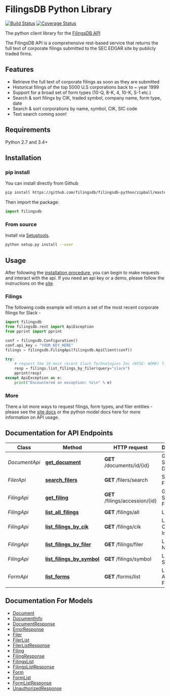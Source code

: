 # FilingsDB Python Library

[![Build Status](https://travis-ci.org/filingsdb/filingsdb-python.svg?branch=master)](https://travis-ci.org/filingsdb/filingsdb-python)
[![Coverage Status](https://coveralls.io/repos/github/filingsdb/filingsdb-python/badge.svg?branch=master)](https://coveralls.io/github/filingsdb/filingsdb-python?branch=master)

The python client library for the [FilingsDB API](https://filingsdb.com/api/docs/)

The FilingsDB API is a comprehensive rest-based service that returns the full text of corporate filings submitted to the SEC EDGAR site by publicly traded firms.

## Features

- Retrieve the full text of corporate filings as soon as they are submitted
- Historical filings of the top 5000 U.S corporations back to ~ year 1999
- Support for a broad set of form types (10-Q, 8-K, 4, 10-K, S-1 etc.)
- Search & sort filings by CIK, traded symbol, company name, form type, date
- Search & sort corporations by name, symbol, CIK, SIC code
- Text search coming soon!

## Requirements

Python 2.7 and 3.4+

## Installation

### pip install

You can install directly from Github

```sh
pip install https://github.com/filingsdb/filingsdb-python/zipball/master
```

Then import the package:

```python
import filingsdb
```

### From source

Install via [Setuptools](http://pypi.python.org/pypi/setuptools).

```sh
python setup.py install --user
```

## Usage

After following the [installation procedure](#installation), you can begin to make requests and interact with the api. If you need an api key or a demo, please follow the instructions on the [site](https://filingsdb.com/api/).

### Filings

The following code example will return a set of the most recent corporate filings for Slack -

```python
import filingsdb
from filingsdb.rest import ApiException
from pprint import pprint

conf = filingsdb.Configuration()
conf.api_key = "YOUR_KEY_HERE"
filings = filingsdb.FilingApi(filingsdb.ApiClient(conf))

try:
    # request the 10 most recent Slack Technologies Inc (NYSE: WORK) filings
    resp = filings.list_filings_by_filer(query="slack")
    pprint(resp)
except ApiException as e:
    print("Encountered an exception: %s\n" % e)

```

### More

There a lot more ways to request filings, form types, and filer entities - please see the [site docs](https://filingsdb.com/api/) or the python model docs here for more information on API usage.


## Documentation for API Endpoints

Class | Method | HTTP request | Description
------------ | ------------- | ------------- | -------------
*DocumentApi* | [**get_document**](docs/DocumentApi.md#get_document) | **GET** /documents/id/{id} | Get A Single Document
*FilerApi* | [**search_filers**](docs/FilerApi.md#search_filers) | **GET** /filers/search | Search Filers
*FilingApi* | [**get_filing**](docs/FilingApi.md#get_filing) | **GET** /filings/accession/{id} | Get A Single Filing
*FilingApi* | [**list_all_filings**](docs/FilingApi.md#list_all_filings) | **GET** /filings/all | List All
*FilingApi* | [**list_filings_by_cik**](docs/FilingApi.md#list_filings_by_cik) | **GET** /filings/cik | List By Central Index Key
*FilingApi* | [**list_filings_by_filer**](docs/FilingApi.md#list_filings_by_filer) | **GET** /filings/filer | List By Filer Name
*FilingApi* | [**list_filings_by_symbol**](docs/FilingApi.md#list_filings_by_symbol) | **GET** /filings/symbol | List By Symbol
*FormApi* | [**list_forms**](docs/FormApi.md#list_forms) | **GET** /forms/list | List Available Forms


## Documentation For Models

- [Document](docs/Document.md)
- [DocumentInfo](docs/DocumentInfo.md)
- [DocumentResponse](docs/DocumentResponse.md)
- [ErrorResponse](docs/ErrorResponse.md)
- [Filer](docs/Filer.md)
- [FilerList](docs/FilerList.md)
- [FilerListResponse](docs/FilerListResponse.md)
- [Filing](docs/Filing.md)
- [FilingResponse](docs/FilingResponse.md)
- [FilingsList](docs/FilingsList.md)
- [FilingsListResponse](docs/FilingsListResponse.md)
- [Form](docs/Form.md)
- [FormList](docs/FormList.md)
- [FormListResponse](docs/FormListResponse.md)
- [UnauthorizedResponse](docs/UnauthorizedResponse.md)
